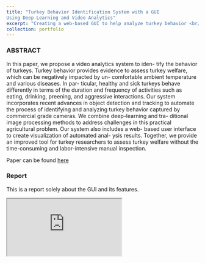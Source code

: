 ```yaml
---
title: "Turkey Behavior Identification System with a GUI
Using Deep Learning and Video Analytics"
excerpt: "Creating a web-based GUI to help analyze turkey behavior <br/><img src='/images/VAA.png'>"
collection: portfolio
---
```


### ABSTRACT 

In this paper, we propose a video analytics system to iden- tify the behavior of turkeys. Turkey behavior provides evidence to assess turkey welfare, which can be negatively impacted by un- comfortable ambient temperature and various diseases. In par- ticular, healthy and sick turkeys behave differently in terms of the duration and frequency of activities such as eating, drinking, preening, and aggressive interactions. Our system incorporates recent advances in object detection and tracking to automate the process of identifying and analyzing turkey behavior captured by commercial grade cameras. We combine deep-learning and tra- ditional image processing methods to address challenges in this practical agricultural problem. Our system also includes a web- based user interface to create visualization of automated anal- ysis results. Together, we provide an improved tool for turkey researchers to assess turkey welfare without the time-consuming and labor-intensive manual inspection.

Paper can be found [here](https://arxiv.org/abs/2102.05024)


### Report

This is a report solely about the GUI and its features. 

<iframe src="https://docs.google.com/document/d/e/2PACX-1vS_jllCPYBx5zrUPAMzDwLfjanZEdwiWivtiUv0jEyqFn1TMmYHU18saPJOtzygpQ/pub?embedded=true"></iframe>
